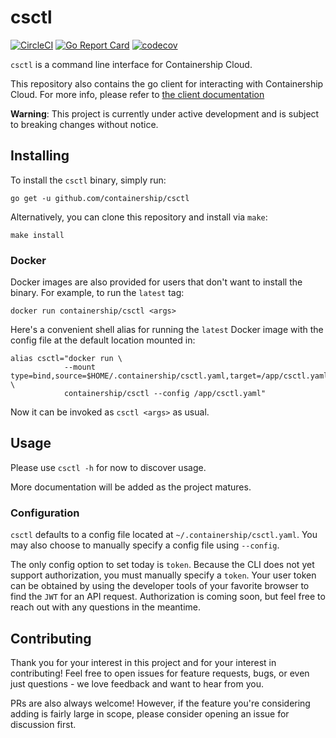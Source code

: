# csctl

[![CircleCI](https://circleci.com/gh/containership/csctl.svg?style=svg)](https://circleci.com/gh/containership/csctl)
[![Go Report Card](https://goreportcard.com/badge/github.com/containership/csctl)](https://goreportcard.com/report/github.com/containership/csctl)
[![codecov](https://codecov.io/gh/containership/csctl/branch/master/graph/badge.svg)](https://codecov.io/gh/containership/csctl)

`csctl` is a command line interface for Containership Cloud.

This repository also contains the go client for interacting with Containership Cloud.
For more info, please refer to [the client documentation](cloud/README.md)

**Warning**: This project is currently under active development and is subject to breaking changes without notice.

## Installing

To install the `csctl` binary, simply run:

```
go get -u github.com/containership/csctl
```

Alternatively, you can clone this repository and install via `make`:

```
make install
```

### Docker

Docker images are also provided for users that don't want to install the binary.
For example, to run the `latest` tag:

```
docker run containership/csctl <args>
```

Here's a convenient shell alias for running the `latest` Docker image with the config file at the default location mounted in:

```
alias csctl="docker run \
            --mount type=bind,source=$HOME/.containership/csctl.yaml,target=/app/csctl.yaml \
            containership/csctl --config /app/csctl.yaml"
```

Now it can be invoked as `csctl <args>` as usual.

## Usage

Please use `csctl -h` for now to discover usage.

More documentation will be added as the project matures.

### Configuration

`csctl` defaults to a config file located at `~/.containership/csctl.yaml`.
You may also choose to manually specify a config file using `--config`.

The only config option to set today is `token`.
Because the CLI does not yet support authorization, you must manually specify a `token`.
Your user token can be obtained by using the developer tools of your favorite browser to find the `JWT` for an API request.
Authorization is coming soon, but feel free to reach out with any questions in the meantime.

## Contributing

Thank you for your interest in this project and for your interest in contributing!
Feel free to open issues for feature requests, bugs, or even just questions - we love feedback and want to hear from you.

PRs are also always welcome!
However, if the feature you're considering adding is fairly large in scope, please consider opening an issue for discussion first.
